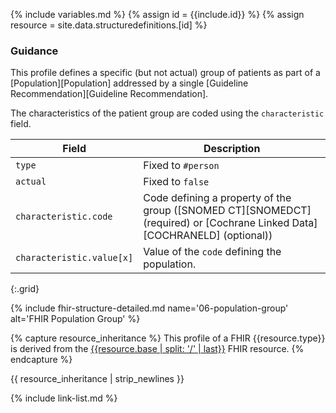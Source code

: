 {% include variables.md %}
{% assign id = {{include.id}} %}
{% assign resource = site.data.structuredefinitions.[id] %}

### Guidance

This profile defines a specific (but not actual) group of patients as part of a [Population][Population] addressed by a single [Guideline Recommendation][Guideline Recommendation].

The characteristics of the patient group are coded using the `characteristic` field.

| Field | Description |
| ----- | ----------- |
| `type` | Fixed to `#person` |
| `actual` | Fixed to `false` |
| `characteristic.code` | Code defining a property of the group ([SNOMED CT][SNOMEDCT] (required) or [Cochrane Linked Data][COCHRANELD] (optional)) |
| `characteristic.value[x]` | Value of the `code` defining the population. |
{:.grid}

{% include fhir-structure-detailed.md name='06-population-group' alt='FHIR Population Group' %}

{% capture resource_inheritance %}
This profile of a FHIR {{resource.type}} is derived from the [{{resource.base | split: '/' | last}}]({{resource.base}}) FHIR resource.
{% endcapture %}

{{ resource_inheritance | strip_newlines }}

{% include link-list.md %}
